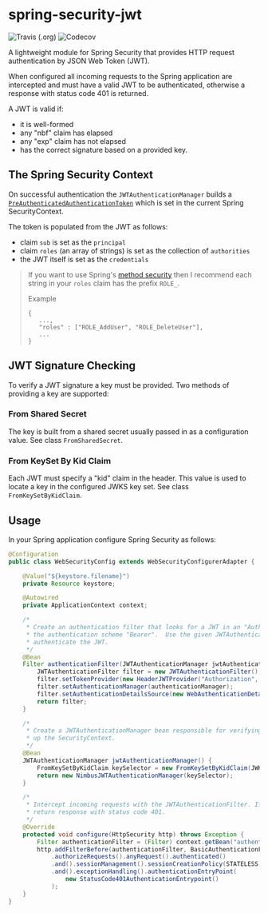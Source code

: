 # spring-security-jwt 
![Travis (.org)](https://img.shields.io/travis/grantjforrester/spring-security-jwt)
![Codecov](https://img.shields.io/codecov/c/github/grantjforrester/spring-security-jwt)

A lightweight module for Spring Security that provides HTTP request authentication by JSON Web Token (JWT).

When configured all incoming requests to the Spring application are intercepted and must have a valid JWT to be 
authenticated, otherwise a response with status code 401 is returned.

A JWT is valid if:

- it is well-formed
- any "nbf" claim has elapsed
- any "exp" claim has not elapsed
- has the correct signature based on a provided key.

## The Spring Security Context

On successful authentication the `JWTAuthenticationManager` builds a 
[`PreAuthenticatedAuthenticationToken`](https://docs.spring.io/spring-security/site/docs/4.2.12.RELEASE/apidocs/org/springframework/security/web/authentication/preauth/PreAuthenticatedAuthenticationToken.html)
which is set in the current Spring SecurityContext.

The token is populated from the JWT as follows:

- claim `sub` is set as the `principal`
- claim `roles` (an array of strings) is set as the collection of `authorities`
- the JWT itself is set as the `credentials`

> If you want to use Spring's [method security](https://docs.spring.io/spring-security/site/docs/5.1.5.RELEASE/reference/htmlsingle/#ns-method-security)
> then I recommend each string in your `roles` claim has the prefix `ROLE_`.
>
> Example
> ```
> {
>    ...,
>    "roles" : ["ROLE_AddUser", "ROLE_DeleteUser"],
>    ...
> }
> ```

## JWT Signature Checking

To verify a JWT signature a key must be provided.  Two methods of providing a key are supported:

### From Shared Secret

The key is built from a shared secret usually passed in as a configuration value. See class `FromSharedSecret`.

### From KeySet By Kid Claim

Each JWT must specify a "kid" claim in the header.  This value is used to locate a key in the configured
JWKS key set.  See class `FromKeySetByKidClaim`.

## Usage

In your Spring application configure Spring Security as follows:

```java
@Configuration
public class WebSecurityConfig extends WebSecurityConfigurerAdapter {

    @Value("${keystore.filename}")
    private Resource keystore;

    @Autowired
    private ApplicationContext context;

    /*
     * Create an authentication filter that looks for a JWT in an "Authorization" header with 
     * the authentication scheme "Bearer".  Use the given JWTAuthenticationManager to 
     * authenticate the JWT.
     */
    @Bean
    Filter authenticationFilter(JWTAuthenticationManager jwtAuthenticationManager) {
        JWTAuthenticationFilter filter = new JWTAuthenticationFilter();
        filter.setTokenProvider(new HeaderJWTProvider("Authorization", "Bearer"));
        filter.setAuthenticationManager(authenticationManager);
        filter.setAuthenticationDetailsSource(new WebAuthenticationDetailsSource());
        return filter;
    }

    /*
     * Create a JWTAuthenticationManager bean responsible for verifying the JWT and setting
     * up the SecurityContext.
     */
    @Bean
    JWTAuthenticationManager jwtAuthenticationManager() {
        FromKeySetByKidClaim keySelector = new FromKeySetByKidClaim(JWKSet.load(keystore.getInputStream()));
        return new NimbusJWTAuthenticationManager(keySelector);
    }

    /*
     * Intercept incoming requests with the JWTAuthenticationFilter. If authentication fails
     * return response with status code 401.
     */
    @Override
    protected void configure(HttpSecurity http) throws Exception {
        Filter authenticationFilter = (Filter) context.getBean("authenticationFilter");
        http.addFilterBefore(authenticationFilter, BasicAuthenticationFilter.class)
            .authorizeRequests().anyRequest().authenticated()
            .and().sessionManagement().sessionCreationPolicy(STATELESS)
            .and().exceptionHandling().authenticationEntryPoint(
                new StatusCode401AuthenticationEntrypoint()
            );
    }
}
```
